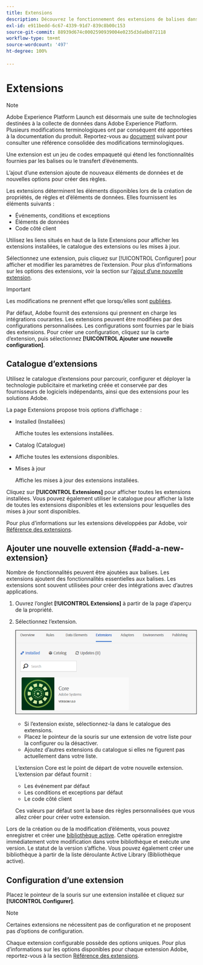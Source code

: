 ```yaml
---
title: Extensions
description: Découvrez le fonctionnement des extensions de balises dans Adobe Experience Platform.
exl-id: e911bedd-6c67-4339-91d7-839c8b00c153
source-git-commit: 88939d674c0002590939004e0235d3da8b072118
workflow-type: tm+mt
source-wordcount: '497'
ht-degree: 100%

---
```


# Extensions

>[!NOTE]
>
>Adobe Experience Platform Launch est désormais une suite de technologies destinées à la collecte de données dans Adobe Experience Platform. Plusieurs modifications terminologiques ont par conséquent été apportées à la documentation du produit. Reportez-vous au [document](../../../term-updates.md) suivant pour consulter une référence consolidée des modifications terminologiques.

Une extension est un jeu de codes empaqueté qui étend les fonctionnalités fournies par les balises ou le transfert dʼévénements.

L’ajout d’une extension ajoute de nouveaux éléments de données et de nouvelles options pour créer des règles.

Les extensions déterminent les éléments disponibles lors de la création de propriétés, de règles et d’éléments de données. Elles fournissent les éléments suivants :

* Événements, conditions et exceptions
* Éléments de données
* Code côté client

Utilisez les liens situés en haut de la liste Extensions pour afficher les extensions installées, le catalogue des extensions ou les mises à jour.

Sélectionnez une extension, puis cliquez sur [!UICONTROL Configurer] pour afficher et modifier les paramètres de l’extension. Pour plus dʼinformations sur les options des extensions, voir la section sur lʼ[ajout dʼune nouvelle extension](#add-a-new-extension).

>[!IMPORTANT]
>
>Les modifications ne prennent effet que lorsqu’elles sont [publiées](../../publishing/overview.md).

Par défaut, Adobe fournit des extensions qui prennent en charge les intégrations courantes. Les extensions peuvent être modifiées par des configurations personnalisées. Les configurations sont fournies par le biais des extensions. Pour créer une configuration, cliquez sur la carte d’extension, puis sélectionnez **[!UICONTROL Ajouter une nouvelle configuration]**.

## Catalogue d’extensions

Utilisez le catalogue dʼextensions pour parcourir, configurer et déployer la technologie publicitaire et marketing créée et conservée par des fournisseurs de logiciels indépendants, ainsi que des extensions pour les solutions Adobe.

La page Extensions propose trois options d’affichage :

* Installed (Installées)

   Affiche toutes les extensions installées.

* Catalog (Catalogue)
* Affiche toutes les extensions disponibles.
* Mises à jour

   Affiche les mises à jour des extensions installées.

Cliquez sur **[!UICONTROL Extensions]** pour afficher toutes les extensions installées. Vous pouvez également utiliser le catalogue pour afficher la liste de toutes les extensions disponibles et les extensions pour lesquelles des mises à jour sont disponibles.

Pour plus dʼinformations sur les extensions développées par Adobe, voir [Référence des extensions](../../../extensions/client/overview.md).

## Ajouter une nouvelle extension {#add-a-new-extension}

Nombre de fonctionnalités peuvent être ajoutées aux balises. Les extensions ajoutent des fonctionnalités essentielles aux balises. Les extensions sont souvent utilisées pour créer des intégrations avec d’autres applications.

1. Ouvrez l’onglet **[!UICONTROL Extensions]** à partir de la page d’aperçu de la propriété.
1. Sélectionnez l’extension.

   ![Extension Core](../../../images/extensions.png)

   * Si l’extension existe, sélectionnez-la dans le catalogue des extensions.
   * Placez le pointeur de la souris sur une extension de votre liste pour la configurer ou la désactiver.
   * Ajoutez d’autres extensions du catalogue si elles ne figurent pas actuellement dans votre liste.

   L’extension Core est le point de départ de votre nouvelle extension. L’extension par défaut fournit :

   * Les événement par défaut
   * Les conditions et exceptions par défaut
   * Le code côté client

   Ces valeurs par défaut sont la base des règles personnalisées que vous allez créer pour créer votre extension.

Lors de la création ou de la modification d’éléments, vous pouvez enregistrer et créer une [bibliothèque active](../../publishing/libraries.md#active-library). Cette opération enregistre immédiatement votre modification dans votre bibliothèque et exécute une version. Le statut de la version s’affiche. Vous pouvez également créer une bibliothèque à partir de la liste déroulante Active Library (Bibliothèque active).

## Configuration d’une extension

Placez le pointeur de la souris sur une extension installée et cliquez sur **[!UICONTROL Configurer]**.

>[!NOTE]
>
>Certaines extensions ne nécessitent pas de configuration et ne proposent pas d’options de configuration.

Chaque extension configurable possède des options uniques. Pour plus dʼinformations sur les options disponibles pour chaque extension Adobe, reportez-vous à la section [Référence des extensions](../../../extensions/client/overview.md).
